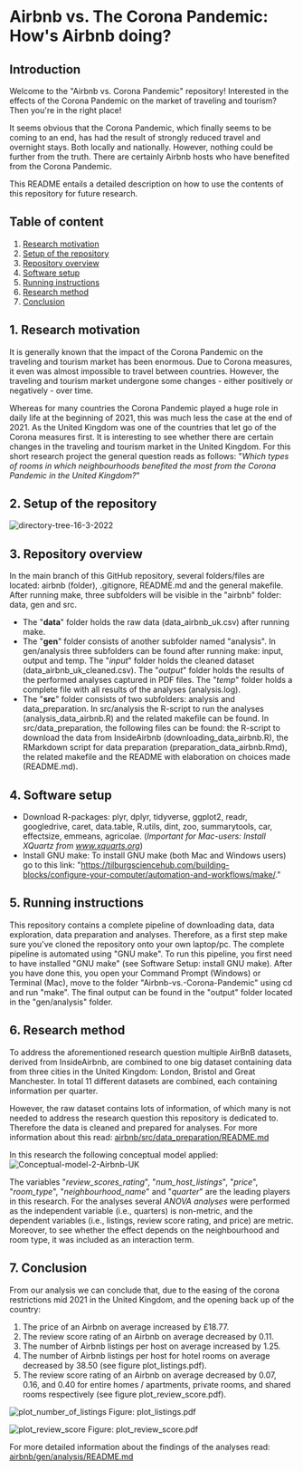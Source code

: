 # Airbnb vs. The Corona Pandemic: How's Airbnb doing? 
## Introduction
Welcome to the "Airbnb vs. Corona Pandemic" repository! Interested in the effects of the Corona Pandemic on the market of traveling and tourism? Then you're in the right place!

It seems obvious that the Corona Pandemic, which finally seems to be coming to an end, has had the result of strongly reduced travel and overnight stays. Both locally and nationally. However, nothing could be further from the truth. There are certainly Airbnb hosts who have benefited from the Corona Pandemic. 

This README entails a detailed description on how to use the contents of this repository for future research. 

## Table of content
1. [Research motivation](#1-research-motivation)
2. [Setup of the repository](#2-setup-of-the-repository)
3. [Repository overview](#3-repository-overview)
4. [Software setup](#4-software-setup)
5. [Running instructions](#5-running-instructions)
6. [Research method](#6-research-method)
7. [Conclusion](#7-conclusion)

## 1. Research motivation
It is generally known that the impact of the Corona Pandemic on the traveling and tourism market has been enormous. Due to Corona measures, it even was almost impossible to travel between countries. However, the traveling and tourism market undergone some changes - either positively or negatively - over time.  

Whereas for many countries the Corona Pandemic played a huge role in daily life at the beginning of 2021, this was much less the case at the end of 2021. As the United Kingdom was one of the countries that let go of the Corona measures first. It is interesting to see whether there are certain changes in the traveling and tourism market in the United Kingdom. For this short research project the general question reads as follows: "*Which types of rooms in which neighbourhoods benefited the most from the Corona Pandemic in the United Kingdom?*"  
  
## 2. Setup of the repository  
![directory-tree-16-3-2022](https://user-images.githubusercontent.com/89737678/158614172-2f771d7f-1093-41ec-af09-9c1a9fff53ca.PNG)

## 3. Repository overview 
In the main branch of this GitHub repository, several folders/files are located: airbnb (folder), .gitignore, README.md and the general makefile. After running make, three subfolders will be visible in the "airbnb" folder: data, gen and src. 

* The "**data**" folder holds the raw data (data_airbnb_uk.csv) after running make.  
* The "**gen**" folder consists of another subfolder named "analysis". In gen/analysis three subfolders can be found after running make: input, output and temp. The "*input*" folder holds the cleaned dataset (data_airbnb_uk_cleaned.csv). The "*output*" folder holds the results of the performed analyses captured in PDF files. The "*temp*" folder holds a complete file with all results of the analyses (analysis.log). 
* The "**src**" folder consists of two subfolders: analysis and data_preparation. In src/analysis the R-script to run the analyses (analysis_data_airbnb.R) and the related makefile can be found. In src/data_preparation, the following files can be found: the R-script to download the data from InsideAirbnb (downloading_data_airbnb.R), the RMarkdown script for data preparation (preparation_data_airbnb.Rmd), the related makefile and the README with elaboration on choices made (README.md).  

## 4. Software setup 
* Download R-packages: plyr, dplyr, tidyverse, ggplot2, readr, googledrive, caret, data.table, R.utils, dint, zoo, summarytools, car, effectsize, emmeans,  agricolae. (*Important for Mac-users: Install XQuartz from www.xquarts.org*)
* Install GNU make: To install GNU make (both Mac and Windows users) go to this link: "https://tilburgsciencehub.com/building-blocks/configure-your-computer/automation-and-workflows/make/."  

## 5. Running instructions 
This repository contains a complete pipeline of downloading data, data exploration, data preparation and analyses. Therefore, as a first step make sure you've cloned the repository onto your own laptop/pc. The complete pipeline is automated using "GNU make". To run this pipeline, you first need to have installed "GNU make" (see Software Setup: install GNU make). After you have done this, you open your Command Prompt (Windows) or Terminal (Mac), move to the folder "Airbnb-vs.-Corona-Pandemic" using cd and run "make". The final output can be found in the "output" folder located in the "gen/analysis" folder.

## 6. Research method 
To address the aforementioned research question multiple AirBnB datasets, derived from InsideAirbnb, are combined to one big dataset containing data from three cities in the United Kingdom: London, Bristol and Great Manchester. In total 11 different datasets are combined, each containing information per quarter.  

However, the raw dataset contains lots of information, of which many is not needed to address the research question this repository is dedicated to. Therefore the data is cleaned and prepared for analyses. For more information about this read: <a href="airbnb/src/data_preparation/README.md">airbnb/src/data_preparation/README.md</a>   

In this research the following conceptual model applied:
![Conceptual-model-2-Airbnb-UK](https://user-images.githubusercontent.com/89737678/158207922-a82dcbc9-23d1-4146-9553-58ede7cbc343.PNG)

The variables "*review_scores_rating*", "*num_host_listings*", "*price*", "*room_type*", "*neighbourhood_name*" and "*quarter*" are the leading players in this research. For the analyses several *ANOVA analyses* were performed as the independent variable (i.e., quarters) is non-metric, and the dependent variables (i.e., listings, review score rating, and price) are metric. Moreover, to see whether the effect depends on the neighbourhood and room type, it was included as an interaction term.

## 7. Conclusion
From our analysis we can conclude that, due to the easing of the corona restrictions mid 2021 in the United Kingdom, and the opening back up of the country:
1. The price of an Airbnb on average increased by £18.77.
2. The review score rating of an Airbnb on average decreased  by 0.11. 
3. The number of Airbnb listings per host on average increased by 1.25.
4. The number of Airbnb listings per host for hotel rooms on average decreased by 38.50 (see figure plot_listings.pdf).
5. The review score rating of an Airbnb on average decreased by 0.07, 0.16, and 0.40 for entire homes / apartments, private rooms, and shared rooms respectively (see figure plot_review_score.pdf).  

![plot_number_of_listings](https://user-images.githubusercontent.com/89737678/158396862-3da1acfd-0479-4864-a6ae-3e8e0cb6fe19.jpeg)
Figure: plot_listings.pdf  

![plot_review_score](https://user-images.githubusercontent.com/89737678/158396868-4ce77f28-7342-45f0-b3f2-abcd707825bf.jpeg)
Figure: plot_review_score.pdf  

 
For more detailed information about the findings of the analyses read: <a href="airbnb/gen/analysis/README.md">airbnb/gen/analysis/README.md</a>   
